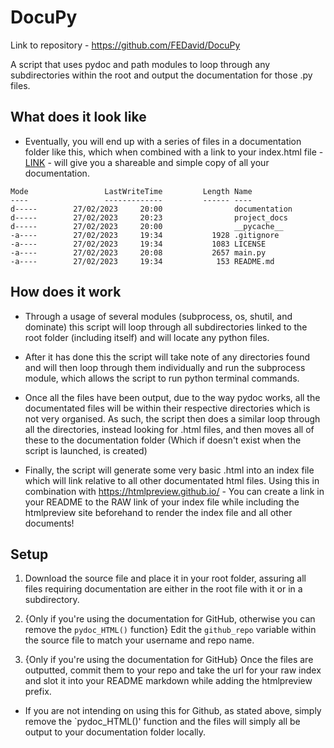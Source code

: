 # DocuPy

Link to repository - https://github.com/FEDavid/DocuPy

A script that uses pydoc and path modules to loop through any subdirectories within the root and output the documentation for those .py files.

## What does it look like
* Eventually, you will end up with a series of files in a documentation folder like this, which when combined with a link to your index.html file - [LINK](https://htmlpreview.github.io/?https://raw.githubusercontent.com/FEDavid/DocuPy/main/documentation/index.html) - will give you a shareable and simple copy of all your documentation.

```
Mode                 LastWriteTime         Length Name
----                 -------------         ------ ----
d-----        27/02/2023     20:00                documentation
d-----        27/02/2023     20:23                project_docs
d-----        27/02/2023     20:00                __pycache__
-a----        27/02/2023     19:34           1928 .gitignore
-a----        27/02/2023     19:34           1083 LICENSE
-a----        27/02/2023     20:08           2657 main.py
-a----        27/02/2023     19:34            153 README.md
```

## How does it work
* Through a usage of several modules (subprocess, os, shutil, and dominate) this script will loop through all subdirectories linked to the root folder (including itself) and will locate any python files. 

* After it has done this the script will take note of any directories found and will then loop through them individually and run the subprocess module, which allows the script to run python terminal commands.

* Once all the files have been output, due to the way pydoc works, all the documentated files will be within their respective directories which is not very organised. As such, the script then does a similar loop through all the directories, instead looking for .html files, and then moves all of these to the documentation folder (Which if doesn't exist when the script is launched, is created)

* Finally, the script will generate some very basic .html into an index file which will link relative to all other documentated html files. Using this in combination with https://htmlpreview.github.io/ - You can create a link in your README to the RAW link of your index file while including the htmlpreview site beforehand to render the index file and all other documents!

## Setup

1. Download the source file and place it in your root folder, assuring all files requiring documentation are either in the root file with it or in a subdirectory.

2. {Only if you're using the documentation for GitHub, otherwise you can remove the `pydoc_HTML()` function} 
Edit the `github_repo` variable within the source file to match your username and repo name.

3. {Only if you're using the documentation for GitHub} 
Once the files are outputted, commit them to your repo and take the url for your raw index and slot it into your README markdown while adding the htmlpreview prefix.

* If you are not intending on using this for Github, as stated above, simply remove the `pydoc_HTML()' function and the files will simply all be output to your documentation folder locally.

